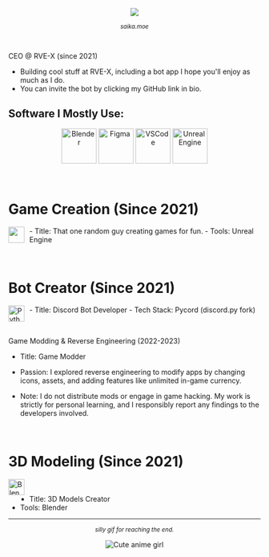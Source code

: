 <p align="center">
  <img src="https://count.getloli.com/@34-4?name=34-4&theme=booru-lisu&padding=7&offset=0&align=center&scale=1&pixelated=0&darkmode=auto" />
</p>
<sub>
    <p align="center">
        <i>
            saika.moe
        </i>
    </p>
</sub>
‎ ‎ 

CEO @ RVE-X (since 2021)  
- Building cool stuff at RVE-X, including a bot app I hope you'll enjoy as much as I do.  
- You can invite the bot by clicking my GitHub link in bio.


## Software I Mostly Use:  
<p align="center">
  <img src="https://skillicons.dev/icons?i=blender" alt="Blender" width="70" height="70" />
  <img src="https://skillicons.dev/icons?i=figma" alt="Figma" width="70" height="70" />
  <img src="https://skillicons.dev/icons?i=vscode" alt="VSCode" width="70" height="70" />
  <img src="https://skillicons.dev/icons?i=unreal" alt="Unreal Engine" width="70" height="70" />
</p>

‎ ‎ 

# Game Creation (Since 2021)  
<img src="https://skillicons.dev/icons?i=unreal" alt="" width="32" height="32" align="left" style="margin-right:10px" />  
- Title: That one random guy creating games for fun.  
- Tools: Unreal Engine

‎ ‎ 

# Bot Creator (Since 2021)  
<img src="https://skillicons.dev/icons?i=py" alt="Python Icon" width="32" height="32" align="left" style="margin-right:10px" />  
- Title: Discord Bot Developer  
- Tech Stack: Pycord (discord.py fork)

‎ ‎ 

Game Modding & Reverse Engineering (2022-2023)
- Title: Game Modder

- Passion: I explored reverse engineering to modify apps by changing icons, assets, and adding features like unlimited in-game currency.
- Note: I do not distribute mods or engage in game hacking. My work is strictly for personal learning, and I responsibly report any findings to the developers involved.

‎ ‎ 

# 3D Modeling (Since 2021)
‎ 
<img src="https://skillicons.dev/icons?i=blender" alt="Blender Icon" width="32" height="32" align="left" style="margin-right:10px" />  
- Title: 3D Models Creator  
- Tools: Blender
‎ 
---

<sub>
    <p align="center">
        <i>
             silly gif for reaching the end.
        </i>
    </p>
</sub>

<p align="center">
  <img src="https://media1.tenor.com/m/8g7BE38h2YsAAAAC/yorukura-nonono.gif" alt="Cute anime girl" />
</p>


